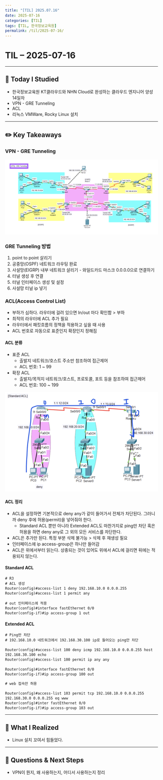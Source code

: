 ```yaml
---
title: "[TIL] 2025.07.16"
date: 2025-07-16
categories: [TIL]
tags: [TIL, 한국정보교육원]
permalink: /til/2025-07-16/
---
```


# TIL – 2025-07-16
<!-- 오늘 날짜 -->

---

## 📘 Today I Studied
<!-- 오늘 공부한 강의, 실습, 문서 등 -->
- 한국정보교육원 KT클라우드와 NHN Cloud로 완성하는 클라우드 엔지니어 양성 14일차
- VPN - GRE Tunneling
- ACL
- 리눅스 VMWare, Rocky Linux 설치

---

## ✏️ Key Takeaways
<!-- 오늘 배운 주요 개념, 이론, 흐름 등을 자유롭게 정리하세요 -->

### VPN - GRE Tunneling
![GRE Tunneling 실습](/assets/posts/250716-1.png)

### GRE Tunneling 방법
1. point to point 살리기
2. 공중망(OSPF) 네트워크 라우팅 완료
3. 사설망(EIGRP) 내부 네트워크 살리기 - 와일드카드 마스크 0.0.0.0으로 연결하기
4. 터널 생성 후 연결
5. 터널 인터페이스 생성 및 설정
6. 사설망 터널 ip 넣기



### ACL(Access Control List)
- 부하가 심하다. 라우터에 걸려 있으면 In/out 마다 확인함 > 부하
- 최적의 라우터에 ACL 추가 필요
- 라우터에서 패킷흐름의 정책을 적용하고 싶을 때 사용
- ACL 번호로 자동으로 표준인지 확장인지 정해짐


#### ACL 분류
- 표준 ACL
    - 출발지 네트워크/호스트 주소만 참조하여 접근제어
    - ACL 번호: 1 ~ 99
- 확장 ACL
    - 출발지/목적지 네트워크/호스트, 프로토콜, 포트 등을 참조하여 접근제어
    - ACL 번호: 100 ~ 199


![ACL 실습](/assets/posts/250716-2.png)

#### ACL 정리
- ACL을 설정하면 기본적으로 deny any가 같이 들어가서 전체가 차단된다. 그러니까 deny 후에 허용(permit)을 넣어줘야 한다.
    - Standard ACL 뿐만 아니라 Extended ACL도 마찬가지로 ping만 차단 혹은 허용을 하면 deny any로 그 외의 모든 서비스를 차단한다.
- ACL은 추가만 된다. 특정 부분 삭제 불가능 > 삭제 후 재생성 필요
- 인터페이스에 ip access-group은 하나만 들어감
- ACL은 위에서부터 읽는다. 상충되는 것이 있어도 위에서 ACL에 걸리면 뒤에는 적용되지 않는다.

#### Standard ACL

```
# R3
# ACL 생성
Router(config)#access-list 1 deny 192.168.10.0 0.0.0.255 
Router(config)#access-list 1 permit any

# out 인터페이스에 적용
Router(config)#interface fastEthernet 0/0
Router(config-if)#ip access-group 1 out
```

#### Extended ACL

```
# Ping만 차단
# 192.168.10.0 네트워크에서 192.168.30.100 ip로 들어오는 ping만 차단

Router(config)#access-list 100 deny icmp 192.168.10.0 0.0.0.255 host 192.168.30.100 echo
Router(config)#access-list 100 permit ip any any

Router(config)#interface fastEthernet 0/0
Router(config-if)#ip access-group 100 out
```


```
# web 접속만 허용

Router(config)#access-list 103 permit tcp 192.168.10.0 0.0.0.255 192.168.30.0 0.0.0.255 eq www
Router(config)#inter fastEthernet 0/0
Router(config-if)#ip access-group 103 out
```


--- 
## 🌱 What I Realized
<!-- 오늘 느낀 점, 인사이트, 나만의 정리 -->
- Linux 설치 꼬여서 힘들었다.

---

## 👀 Questions & Next Steps
- VPN이 뭔지, 왜 사용하는지, 어디서 사용하는지 정리

<!-- 내일 할 것, 궁금한 점, 더 찾아볼 개념 등 -->
